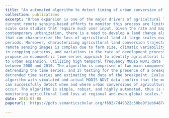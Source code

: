 ```yaml
---
title: "An automated algorithm to detect timing of urban conversion of agricultural land with high temporal frequency MODIS NDVI data"
collection: publications
excerpt: "Urban expansion is one of the major drivers of agricultural lands loss. However,
current remote sensing-based efforts to monitor this process are limited to small
scale case studies that require much user input. Given the rate and magnitude of
contemporary urbanization, there is a need to develop a land change algorithm
that can characterize the loss of agricultural land at large scales over long time
periods. Moreover, characterizing agricultural land conversion trajectories from
remote sensing images is complex due to farm size, climatic variability, changes
in cropping patterns, and variations in the rate of development processes. Here we
propose an econometric time series approach to identify agricultural land loss due
to urban expansion, utilizing high temporal frequency MODIS NDVI data
between 2000 and 2010. The algorithm is comprised of two main components: 1)
detrending the time series, and 2) testing for the presence of a breakpoint in the
detrended time series and estimating the date of the breakpoint. Evaluations of the
algorithm with simulated and actual MODIS NDVI data confirm that the method
can successfully detect when and where urban conversions of agricultural lands
occur. The algorithm is simple, robust, and highly automated, thus is valuable for
monitoring agricultural land loss at regional and even global scales."
date: 2013-07-08
paperurl: 'https://pdfs.semanticscholar.org/f692/7d49322c50be9f1eb6487ccde9d566ad7e87.pdf'

---
```

